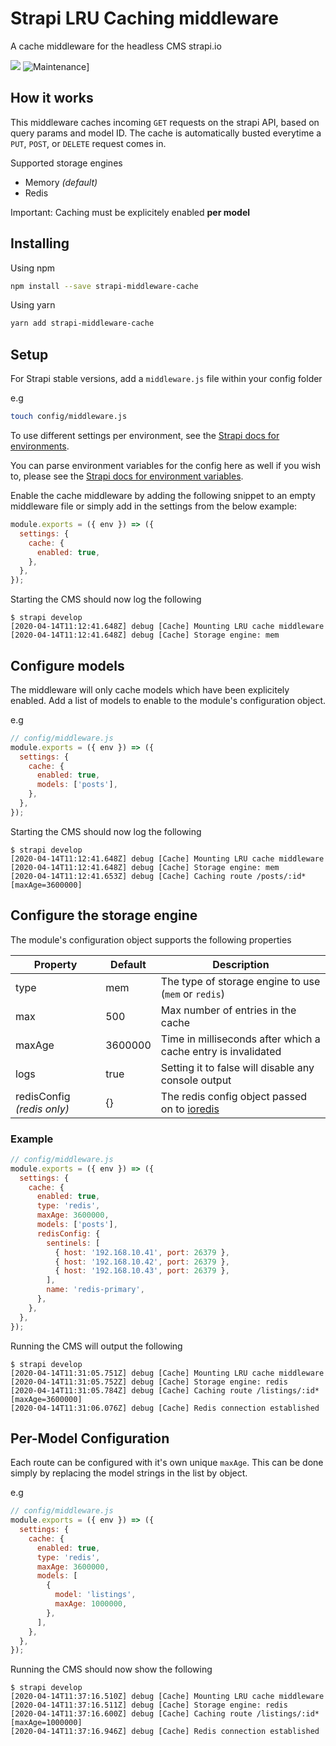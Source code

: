 # Strapi LRU Caching middleware

A cache middleware for the headless CMS strapi.io

![](https://github.com/patrixr/strapi-middleware-cache/workflows/Test%20and%20Publish/badge.svg) 
![Maintenance](https://img.shields.io/badge/Maintenance%20-Actively%20Maintained-green.svg)]

## How it works

This middleware caches incoming `GET` requests on the strapi API, based on query params and model ID.
The cache is automatically busted everytime a `PUT`, `POST`, or `DELETE` request comes in.

Supported storage engines

- Memory _(default)_
- Redis

Important: Caching must be explicitely enabled **per model**

## Installing

Using npm

```bash
npm install --save strapi-middleware-cache
```

Using yarn

```bash
yarn add strapi-middleware-cache
```

## Setup

For Strapi stable versions, add a `middleware.js` file within your config folder

e.g

```bash
touch config/middleware.js
```

To use different settings per environment, see the [Strapi docs for environments](https://strapi.io/documentation/v3.x/concepts/configurations.html#environments).

You can parse environment variables for the config here as well if you wish to, please see the [Strapi docs for environment variables](https://strapi.io/documentation/v3.x/concepts/configurations.html#environment-variables).

Enable the cache middleware by adding the following snippet to an empty middleware file or simply add in the settings from the below example:

```javascript
module.exports = ({ env }) => ({
  settings: {
    cache: {
      enabled: true,
    },
  },
});
```

Starting the CMS should now log the following

```
$ strapi develop
[2020-04-14T11:12:41.648Z] debug [Cache] Mounting LRU cache middleware
[2020-04-14T11:12:41.648Z] debug [Cache] Storage engine: mem
```

## Configure models

The middleware will only cache models which have been explicitely enabled.
Add a list of models to enable to the module's configuration object.

e.g

```javascript
// config/middleware.js
module.exports = ({ env }) => ({
  settings: {
    cache: {
      enabled: true,
      models: ['posts'],
    },
  },
});
```

Starting the CMS should now log the following

```
$ strapi develop
[2020-04-14T11:12:41.648Z] debug [Cache] Mounting LRU cache middleware
[2020-04-14T11:12:41.648Z] debug [Cache] Storage engine: mem
[2020-04-14T11:12:41.653Z] debug [Cache] Caching route /posts/:id* [maxAge=3600000]
```

## Configure the storage engine

The module's configuration object supports the following properties

| Property                   | Default | Description                                                                           |
| -------------------------- | ------- | ------------------------------------------------------------------------------------- |
| type                       | mem     | The type of storage engine to use (`mem` or `redis`)                                  |
| max                        | 500     | Max number of entries in the cache                                                    |
| maxAge                     | 3600000 | Time in milliseconds after which a cache entry is invalidated                         |
| logs                       | true    | Setting it to false will disable any console output                                   |
| redisConfig _(redis only)_ | {}      | The redis config object passed on to [ioredis](https://www.npmjs.com/package/ioredis) |

### Example

```javascript
// config/middleware.js
module.exports = ({ env }) => ({
  settings: {
    cache: {
      enabled: true,
      type: 'redis',
      maxAge: 3600000,
      models: ['posts'],
      redisConfig: {
        sentinels: [
          { host: '192.168.10.41', port: 26379 },
          { host: '192.168.10.42', port: 26379 },
          { host: '192.168.10.43', port: 26379 },
        ],
        name: 'redis-primary',
      },
    },
  },
});
```

Running the CMS will output the following

```
$ strapi develop
[2020-04-14T11:31:05.751Z] debug [Cache] Mounting LRU cache middleware
[2020-04-14T11:31:05.752Z] debug [Cache] Storage engine: redis
[2020-04-14T11:31:05.784Z] debug [Cache] Caching route /listings/:id* [maxAge=3600000]
[2020-04-14T11:31:06.076Z] debug [Cache] Redis connection established
```

## Per-Model Configuration

Each route can be configured with it's own unique `maxAge`. This can be done simply
by replacing the model strings in the list by object.

e.g

```javascript
// config/middleware.js
module.exports = ({ env }) => ({
  settings: {
    cache: {
      enabled: true,
      type: 'redis',
      maxAge: 3600000,
      models: [
        {
          model: 'listings',
          maxAge: 1000000,
        },
      ],
    },
  },
});
```

Running the CMS should now show the following

```
$ strapi develop
[2020-04-14T11:37:16.510Z] debug [Cache] Mounting LRU cache middleware
[2020-04-14T11:37:16.511Z] debug [Cache] Storage engine: redis
[2020-04-14T11:37:16.600Z] debug [Cache] Caching route /listings/:id* [maxAge=1000000]
[2020-04-14T11:37:16.946Z] debug [Cache] Redis connection established
```
